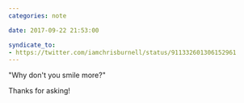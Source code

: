 ```yaml
---
categories: note

date: 2017-09-22 21:53:00

syndicate_to:
- https://twitter.com/iamchrisburnell/status/911332601306152961
---
```


"Why don't you smile more?"

Thanks for asking!
